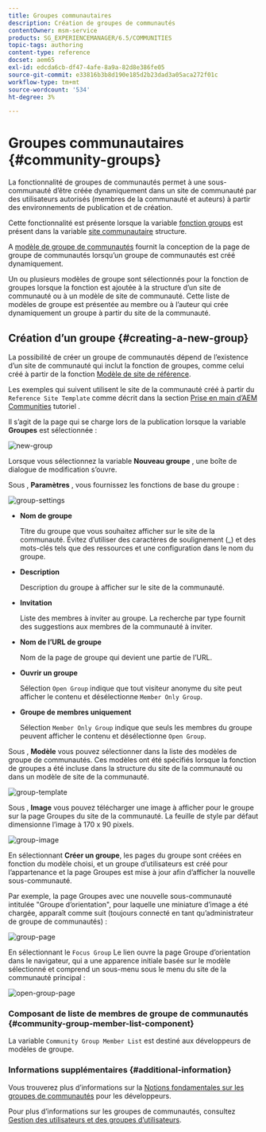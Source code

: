 ```yaml
---
title: Groupes communautaires
description: Création de groupes de communautés
contentOwner: msm-service
products: SG_EXPERIENCEMANAGER/6.5/COMMUNITIES
topic-tags: authoring
content-type: reference
docset: aem65
exl-id: edcda6cb-df47-4afe-8a9a-82d8e386fe05
source-git-commit: e33816b3b8d190e185d2b23dad3a05aca272f01c
workflow-type: tm+mt
source-wordcount: '534'
ht-degree: 3%

---
```


# Groupes communautaires {#community-groups}

La fonctionnalité de groupes de communautés permet à une sous-communauté d’être créée dynamiquement dans un site de communauté par des utilisateurs autorisés (membres de la communauté et auteurs) à partir des environnements de publication et de création.

Cette fonctionnalité est présente lorsque la variable [fonction groups](/help/communities/functions.md#groups-function) est présent dans la variable [site communautaire](/help/communities/sites-console.md) structure.

A [modèle de groupe de communautés](/help/communities/tools-groups.md) fournit la conception de la page de groupe de communautés lorsqu’un groupe de communautés est créé dynamiquement.

Un ou plusieurs modèles de groupe sont sélectionnés pour la fonction de groupes lorsque la fonction est ajoutée à la structure d’un site de communauté ou à un modèle de site de communauté. Cette liste de modèles de groupe est présentée au membre ou à l’auteur qui crée dynamiquement un groupe à partir du site de la communauté.

## Création d’un groupe {#creating-a-new-group}

La possibilité de créer un groupe de communautés dépend de l’existence d’un site de communauté qui inclut la fonction de groupes, comme celui créé à partir de la fonction [Modèle de site de référence](/help/communities/sites.md).

Les exemples qui suivent utilisent le site de la communauté créé à partir du `Reference Site Template` comme décrit dans la section [Prise en main d’AEM Communities](/help/communities/getting-started.md) tutoriel .

Il s’agit de la page qui se charge lors de la publication lorsque la variable **Groupes** est sélectionnée :

![new-group](assets/new-group.png)

Lorsque vous sélectionnez la variable **Nouveau groupe** , une boîte de dialogue de modification s’ouvre.

Sous , **Paramètres** , vous fournissez les fonctions de base du groupe :

![group-settings](assets/group-settings.png)

* **Nom de groupe**

  Titre du groupe que vous souhaitez afficher sur le site de la communauté. Évitez d’utiliser des caractères de soulignement (_) et des mots-clés tels que des ressources et une configuration dans le nom du groupe.

* **Description**

  Description du groupe à afficher sur le site de la communauté.

* **Invitation**

  Liste des membres à inviter au groupe. La recherche par type fournit des suggestions aux membres de la communauté à inviter.

* **Nom de l’URL de groupe**

  Nom de la page de groupe qui devient une partie de l’URL.

* **Ouvrir un groupe**

  Sélection `Open Group` indique que tout visiteur anonyme du site peut afficher le contenu et désélectionne `Member Only Group`.

* **Groupe de membres uniquement**

  Sélection `Member Only Group` indique que seuls les membres du groupe peuvent afficher le contenu et désélectionne `Open Group`.

Sous , **Modèle** vous pouvez sélectionner dans la liste des modèles de groupe de communautés. Ces modèles ont été spécifiés lorsque la fonction de groupes a été incluse dans la structure du site de la communauté ou dans un modèle de site de la communauté.

![group-template](assets/group-template.png)

Sous , **Image** vous pouvez télécharger une image à afficher pour le groupe sur la page Groupes du site de la communauté. La feuille de style par défaut dimensionne l’image à 170 x 90 pixels.

![group-image](assets/group-image.png)

En sélectionnant **Créer un groupe**, les pages du groupe sont créées en fonction du modèle choisi, et un groupe d’utilisateurs est créé pour l’appartenance et la page Groupes est mise à jour afin d’afficher la nouvelle sous-communauté.

Par exemple, la page Groupes avec une nouvelle sous-communauté intitulée &quot;Groupe d’orientation&quot;, pour laquelle une miniature d’image a été chargée, apparaît comme suit (toujours connecté en tant qu’administrateur de groupe de communautés) :

![group-page](assets/group-page.png)

En sélectionnant le `Focus Group` Le lien ouvre la page Groupe d’orientation dans le navigateur, qui a une apparence initiale basée sur le modèle sélectionné et comprend un sous-menu sous le menu du site de la communauté principal :

![open-group-page](assets/open-group-page.png)

### Composant de liste de membres de groupe de communautés {#community-group-member-list-component}

La variable `Community Group Member List` est destiné aux développeurs de modèles de groupe.

### Informations supplémentaires {#additional-information}

Vous trouverez plus d’informations sur la [Notions fondamentales sur les groupes de communautés](/help/communities/essentials-groups.md) pour les développeurs.

Pour plus d’informations sur les groupes de communautés, consultez [Gestion des utilisateurs et des groupes d’utilisateurs](/help/communities/users.md).
